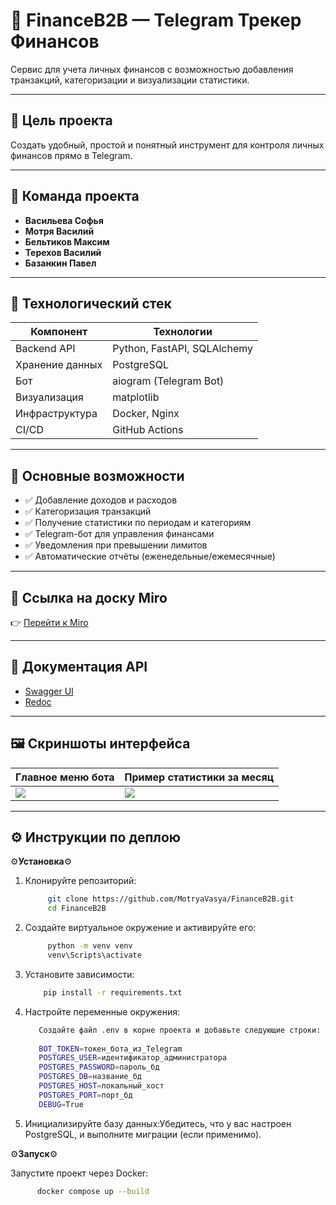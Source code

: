 # 💸 FinanceB2B — Telegram Трекер Финансов

Сервис для учета личных финансов с возможностью добавления транзакций, категоризации и визуализации статистики.

---

## 🚀 Цель проекта

Создать удобный, простой и понятный инструмент для контроля личных финансов прямо в Telegram.

---

## 👥 Команда проекта

- **Васильева Софья**  
- **Мотря Василий**  
- **Бельтиков Максим**  
- **Терехов Василий**  
- **Базанкин Павел**

---

## 🔧 Технологический стек

| Компонент        | Технологии                         |
|------------------|------------------------------------|
| Backend API      | Python, FastAPI, SQLAlchemy        |
| Хранение данных  | PostgreSQL                         |
| Бот              | aiogram (Telegram Bot)             |
| Визуализация     | matplotlib                         |
| Инфраструктура   | Docker, Nginx                      |
| CI/CD            | GitHub Actions                     |

---

## 🧠 Основные возможности

- ✅ Добавление доходов и расходов  
- ✅ Категоризация транзакций  
- ✅ Получение статистики по периодам и категориям  
- ✅ Telegram-бот для управления финансами  
- ✅ Уведомления при превышении лимитов  
- ✅ Автоматические отчёты (еженедельные/ежемесячные)

---

## 📍 Ссылка на доску Miro

👉 [Перейти к Miro](https://miro.com/app/board/uXjVIChNymM=/?share_link_id=154726940003)

---
## 📑 Документация API

- [Swagger UI](http://localhost/docs)  
- [Redoc](http://localhost/redoc)

---

## 🖼 Скриншоты интерфейса

| Главное меню бота            | Пример статистики за месяц      |
|------------------------------|----------------------------------|
| ![](тмтрио) | ![](crhbyy) |

---

## ⚙️ Инструкции по деплою

⚙️**Установка**⚙️

1. Клонируйте репозиторий:
   
   ```bash
        git clone https://github.com/MotryaVasya/FinanceB2B.git
        cd FinanceB2B
   
2. Создайте виртуальное окружение и активируйте его:

   ```bash
        python -m venv venv
        venv\Scripts\activate

3. Установите зависимости:
   
   ```bash
       pip install -r requirements.txt

4. Настройте переменные окружения:
   
      ```bash
         Создайте файл .env в корне проекта и добавьте следующие строки:
         
         BOT_TOKEN=токен_бота_из_Telegram
         POSTGRES_USER=идентификатор_администратора
         POSTGRES_PASSWORD=пароль_бд
         POSTGRES_DB=название_бд
         POSTGRES_HOST=локальный_хост
         POSTGRES_PORT=порт_бд
         DEBUG=True

5. Инициализируйте базу данных:Убедитесь, что у вас настроен PostgreSQL, и выполните миграции (если применимо).



⚙️**Запуск**⚙️

Запустите проект через Docker:

   ```bash
         docker compose up --build
